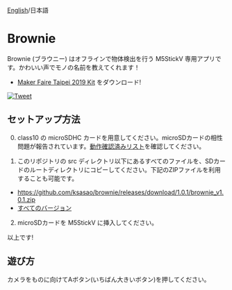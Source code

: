 [English](README.md)/日本語
# Brownie
Brownie (ブラウニー) はオフラインで物体検出を行う M5StickV 専用アプリです。かわいい声でモノの名前を教えてくれます！

- [Maker Faire Taipei 2019 Kit](https://github.com/ksasao/brownie/releases/tag/v2.0) をダウンロード!

[![Tweet](https://user-images.githubusercontent.com/179872/61575967-48284000-ab0e-11e9-9309-c4792fd5a473.png)](https://twitter.com/ksasao/status/1151984910703288321)

## セットアップ方法
0. class10 の microSDHC カードを用意してください。microSDカードの相性問題が報告されています。[動作確認済みリスト](https://docs.google.com/spreadsheets/d/10Vv8ZQkbXX59aT_GkoolTMHf83zroIT21uNjvQMaGng/edit#gid=0)を確認してください。

1. このリポジトリの src ディレクトリ以下にあるすべてのファイルを、SDカードのルートディレクトリにコピーしてください。下記のZIPファイルを利用することも可能です。

- https://github.com/ksasao/brownie/releases/download/1.0.1/brownie_v1.0.1.zip
- [すべてのバージョン](https://github.com/ksasao/brownie/releases)

2. microSDカードを M5StickV に挿入してください。

以上です!


## 遊び方
カメラをものに向けてAボタン(いちばん大きいボタン)を押してください。
